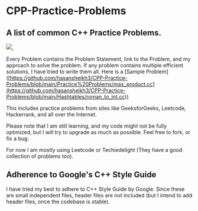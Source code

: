 # CPP-Practice-Problems

## A list of common C++ Practice Problems. 

<a href="https://bit.ly/HasanSheikh">
<img src="https://img.shields.io/badge/linkedin-%230077B5.svg?&style=for-the-badge&logo=linkedin&logoColor=white" />
  </a>&nbsp;&nbsp;

Every Problem contains the Problem Statement, link to the Problem, and my approach to solve the problem. If any problem contains multiple efficient solutions, I have tried to write them all. Here is a [Sample Problem]
([https://github.com/hasansheikh3/CPP-Practice-Problems/blob/main/Practice%20Problems/max_product.cc](https://github.com/hasansheikh3/CPP-Practice-Problems/blob/main/Hashtables/roman_to_int.cc))

This includes practice problems from sites like GeeksforGeeks, Leetcode, Hackerrank, and all over the Internet.

Please note that I am still learning, and my code might not be fully optimized, but I will try to upgrade as much as possible. Feel free to fork, or fix a bug.

For now I am mostly using Leetcode or Techiedelight (They have a good collection of problems too).

## Adherence to Google's C++ Style Guide

I have tried my best to adhere to C++ Style Guide by Google. Since these are small independent files, header files are not included (but I intend to add header files, once the codebase is stable).
